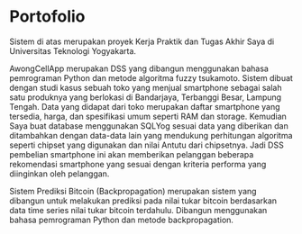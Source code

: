 # Portofolio
Sistem di atas merupakan proyek Kerja Praktik dan Tugas Akhir Saya di Universitas Teknologi Yogyakarta.

AwongCellApp merupakan DSS yang dibangun menggunakan bahasa pemrograman Python dan metode algoritma fuzzy tsukamoto. Sistem dibuat dengan studi kasus sebuah toko yang menjual smartphone sebagai salah satu produknya yang berlokasi di Bandarjaya, Terbanggi Besar, Lampung Tengah. Data yang didapat dari toko merupakan daftar smartphone yang tersedia, harga, dan spesifikasi umum seperti RAM dan storage. Kemudian Saya buat database menggunakan SQLYog sesuai data yang diberikan dan ditambahkan dengan data-data lain yang mendukung perhitungan algoritma seperti chipset yang digunakan dan nilai Antutu dari chipsetnya. Jadi DSS pembelian smartphone ini akan memberikan pelanggan beberapa rekomendasi smartphone yang sesuai dengan kriteria performa yang diinginkan oleh pelanggan.

Sistem Prediksi Bitcoin (Backpropagation) merupakan sistem yang dibangun untuk melakukan prediksi pada nilai tukar bitcoin berdasarkan data time series nilai tukar bitcoin terdahulu. Dibangun menggunakan bahasa pemrograman Python dan metode backpropagation. 
